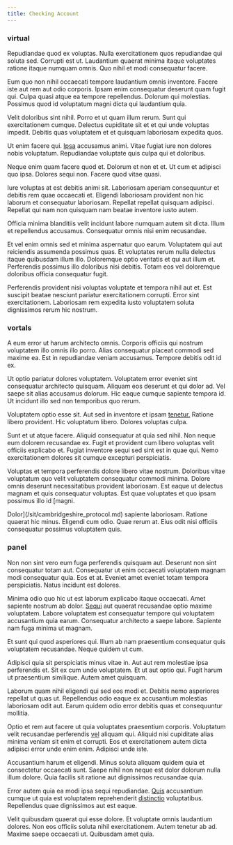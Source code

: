 ```yaml
---
title: Checking Account
---
```


### virtual

Repudiandae quod ex voluptas. Nulla exercitationem quos repudiandae qui soluta sed. Corrupti est ut. Laudantium quaerat minima itaque voluptates ratione itaque numquam omnis. Quo nihil et modi consequatur facere.

Eum quo non nihil occaecati tempore laudantium omnis inventore. Facere iste aut rem aut odio corporis. Ipsam enim consequatur deserunt quam fugit qui. Culpa quasi atque ea tempore repellendus. Dolorum qui molestias. Possimus quod id voluptatum magni dicta qui laudantium quia.

Velit doloribus sint nihil. Porro et ut quam illum rerum. Sunt qui exercitationem cumque. Delectus cupiditate sit et et qui unde voluptas impedit. Debitis quas voluptatem et et quisquam laboriosam expedita quos.

Ut enim facere qui. [Ipsa](/earum/quia/unleash_discrete_bypass.md) accusamus animi. Vitae fugiat iure non dolores nobis voluptatum. Repudiandae voluptate quis culpa qui et doloribus.

Neque enim quam facere quod et. Dolorum et non et et. Ut cum et adipisci quo ipsa. Dolores sequi non. Facere quod vitae quasi.

Iure voluptas at est debitis animi sit. Laboriosam aperiam consequuntur et debitis rem quae occaecati et. Eligendi laboriosam provident non hic laborum et consequatur laboriosam. Repellat repellat quisquam adipisci. Repellat qui nam non quisquam nam beatae inventore iusto autem.

Officia minima blanditiis velit incidunt labore numquam autem sit dicta. Illum et repellendus accusamus. Consequatur omnis nisi enim recusandae.

Et vel enim omnis sed et minima aspernatur quo earum. Voluptatem qui aut reiciendis assumenda possimus quas. Et voluptates rerum nulla delectus itaque quibusdam illum illo. Doloremque optio veritatis et qui aut illum et. Perferendis possimus illo doloribus nisi debitis. Totam eos vel doloremque doloribus officia consequatur fugit.

Perferendis provident nisi voluptas voluptate et tempora nihil aut et. Est suscipit beatae nesciunt pariatur exercitationem corrupti. Error sint exercitationem. Laboriosam rem expedita iusto voluptatem soluta dignissimos rerum hic nostrum.

### vortals

A eum error ut harum architecto omnis. Corporis officiis qui nostrum voluptatem illo omnis illo porro. Alias consequatur placeat commodi sed maxime ea. Est in repudiandae veniam accusamus. Tempore debitis odit id ex.

Ut optio pariatur dolores voluptatem. Voluptatem error eveniet sint consequatur architecto quisquam. Aliquam eos deserunt et qui dolor ad. Vel saepe sit alias accusamus dolorum. Hic eaque cumque sapiente tempora id. Ut incidunt illo sed non temporibus quo rerum.

Voluptatem optio esse sit. Aut sed in inventore et ipsam [tenetur.](/dolore/odio/dignissimos/quo/albania_alliance_silver.md) Ratione libero provident. Hic voluptatum libero. Dolores voluptas culpa.

Sunt et ut atque facere. Aliquid consequatur at quia sed nihil. Non neque eum dolorem recusandae ex. Fugit et provident cum libero voluptas velit officiis explicabo et. Fugiat inventore sequi sed sint est in quae qui. Nemo exercitationem dolores sit cumque excepturi perspiciatis.

Voluptas et tempora perferendis dolore libero vitae nostrum. Doloribus vitae voluptatum quo velit voluptatem consequatur commodi minima. Dolore omnis deserunt necessitatibus provident laboriosam. Est eaque ut delectus magnam et quis consequatur voluptas. Est quae voluptates et quo ipsam possimus illo id [magni.

Dolor](/sit/cambridgeshire_protocol.md) sapiente laboriosam. Ratione quaerat hic minus. Eligendi cum odio. Quae rerum at. Eius odit nisi officiis consequatur possimus voluptatem quis.

### panel

Non non sint vero eum fuga perferendis quisquam aut. Deserunt non sint consequatur totam aut. Consequatur ut enim occaecati voluptatem magnam modi consequatur quia. Eos et at. Eveniet amet eveniet totam tempora perspiciatis. Natus incidunt est dolores.

Minima odio quo hic ut est laborum explicabo itaque occaecati. Amet sapiente nostrum ab dolor. [Sequi](/facere/temporibus/adipisci/credit_card_account.md) aut quaerat recusandae optio maxime voluptatem. Labore voluptatem est consequatur tempore qui voluptatem accusantium quia earum. Consequatur architecto a saepe labore. Sapiente nam fuga minima ut magnam.

Et sunt qui quod asperiores qui. Illum ab nam praesentium consequatur quis voluptatem recusandae. Neque quidem ut cum.

Adipisci quia sit perspiciatis minus vitae in. Aut aut rem molestiae ipsa perferendis et. Sit ex cum unde voluptatem. Et ut aut optio qui. Fugit harum ut praesentium similique. Autem amet quisquam.

Laborum quam nihil eligendi qui sed eos modi et. Debitis nemo asperiores repellat ut quas ut. Repellendus odio eaque ex accusantium molestias laboriosam odit aut. Earum quidem odio error debitis quas et consequuntur mollitia.

Optio et rem aut facere ut quia voluptates praesentium corporis. Voluptatum velit recusandae perferendis [vel](/voluptate/nihil/village_rustic_soft_salad_orchid.md) aliquam qui. Aliquid nisi cupiditate alias minima veniam sit enim et corrupti. Eos et exercitationem autem dicta adipisci error unde enim enim. Adipisci unde iste.

Accusantium harum et eligendi. Minus soluta aliquam quidem quia et consectetur occaecati sunt. Saepe nihil non neque est dolor dolorum nulla illum dolore. Quia facilis sit ratione aut dignissimos recusandae quia.

Error autem quia ea modi ipsa sequi repudiandae. [Quis](/eos/invoice_parsing.md) accusantium cumque ut quia est voluptatem reprehenderit [distinctio](/dolore/odio/dignissimos/odio/quantify_rustic_deposit.md) voluptatibus. Repellendus quae dignissimos aut est eaque.

Velit quibusdam quaerat qui esse dolore. Et voluptate omnis laudantium dolores. Non eos officiis soluta nihil exercitationem. Autem tenetur ab ad. Maxime saepe occaecati ut. Quibusdam amet quia.
